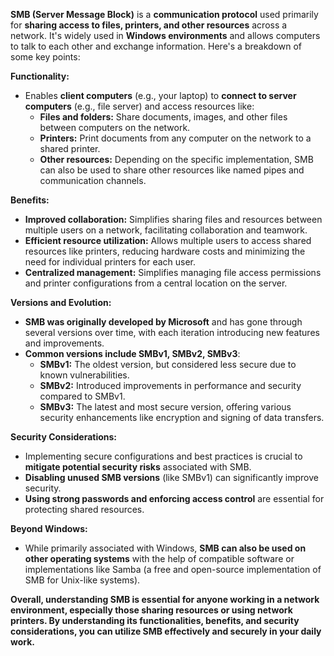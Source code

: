 **SMB (Server Message Block)** is a **communication protocol** used primarily for **sharing access to files, printers, and other resources** across a network. It's widely used in **Windows environments** and allows computers to talk to each other and exchange information. Here's a breakdown of some key points:

**Functionality:**

- Enables **client computers** (e.g., your laptop) to **connect to server computers** (e.g., file server) and access resources like:
    - **Files and folders:** Share documents, images, and other files between computers on the network.
    - **Printers:** Print documents from any computer on the network to a shared printer.
    - **Other resources:** Depending on the specific implementation, SMB can also be used to share other resources like named pipes and communication channels.

**Benefits:**

- **Improved collaboration:** Simplifies sharing files and resources between multiple users on a network, facilitating collaboration and teamwork.
- **Efficient resource utilization:** Allows multiple users to access shared resources like printers, reducing hardware costs and minimizing the need for individual printers for each user.
- **Centralized management:** Simplifies managing file access permissions and printer configurations from a central location on the server.

**Versions and Evolution:**

- **SMB was originally developed by Microsoft** and has gone through several versions over time, with each iteration introducing new features and improvements.
- **Common versions include SMBv1, SMBv2, SMBv3**:
    - **SMBv1:** The oldest version, but considered less secure due to known vulnerabilities.
    - **SMBv2:** Introduced improvements in performance and security compared to SMBv1.
    - **SMBv3:** The latest and most secure version, offering various security enhancements like encryption and signing of data transfers.

**Security Considerations:**

- Implementing secure configurations and best practices is crucial to **mitigate potential security risks** associated with SMB.
- **Disabling unused SMB versions** (like SMBv1) can significantly improve security.
- **Using strong passwords and enforcing access control** are essential for protecting shared resources.

**Beyond Windows:**

- While primarily associated with Windows, **SMB can also be used on other operating systems** with the help of compatible software or implementations like Samba (a free and open-source implementation of SMB for Unix-like systems).

**Overall, understanding SMB is essential for anyone working in a network environment, especially those sharing resources or using network printers. By understanding its functionalities, benefits, and security considerations, you can utilize SMB effectively and securely in your daily work.**